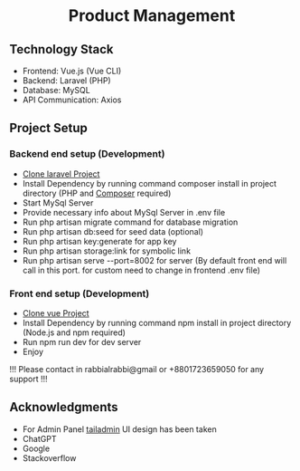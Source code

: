 <h1 align="center">Product Management</h1>



## Technology Stack
- Frontend: Vue.js (Vue CLI)
- Backend: Laravel (PHP)
- Database: MySQL
- API Communication: Axios

## Project Setup

### Backend end setup (Development)
- [ Clone laravel Project](https://github.com/rabbialrabbi/ctpark_back.git)
- Install Dependency by running command composer install in project directory (PHP and [Composer](https://getcomposer.org/download/) required)
- Start MySql Server
- Provide necessary info about MySql Server in .env file
- Run php artisan migrate command for database migration
- Run php artisan db:seed for seed data (optional)
- Run php artisan key:generate for app key
- Run php artisan storage:link for symbolic link
- Run php artisan serve --port=8002 for server (By default front end will call in this port. for custom need to change in frontend .env file)

### Front end setup (Development)
- [ Clone vue Project](https://github.com/rabbialrabbi/ctpark_front.git)
- Install Dependency by running command npm install in project directory (Node.js and npm required)
- Run npm run dev for dev server
- Enjoy

!!! Please contact in rabbialrabbi@gmail or +8801723659050 for any support !!!

## Acknowledgments
- For Admin Panel [tailadmin](https://vue-demo.tailadmin.com/) UI design has been taken
- ChatGPT
- Google
- Stackoverflow

